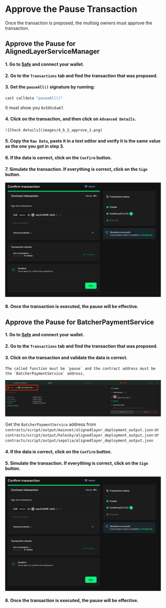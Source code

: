 # Approve the Pause Transaction

Once the transaction is proposed, the multisig owners must approve the transaction.

## Approve the Pause for AlignedLayerServiceManager

#### 1. Go to [Safe](https://app.safe.global/home) and connect your wallet.

#### 2. Go to the `Transactions` tab and find the transaction that was proposed.

#### 3. Get the ```pauseAll()``` signature by running:
   
   ```bash
   cast calldata "pauseAll()"
   ```
   
   It must show you ```0x595c6a67```.
   
#### 4. Click on the transaction, and then click on ```Advanced Details```.

    ![Check details](images/4_b_2_approve_1.png)

#### 5. Copy the ```Raw Data```, paste it in a text editor and verify it is the same value as the one you got in step 3.

#### 6. If the data is correct, click on the `Confirm` button.

#### 7. Simulate the transaction. If everything is correct, click on the `Sign` button.

   ![Sign transaction](images/4_b_2_approve_3.png)

#### 8. Once the transaction is executed, the pause will be effective.

## Approve the Pause for BatcherPaymentService

#### 1. Go to [Safe](https://app.safe.global/home) and connect your wallet.

#### 2. Go to the `Transactions` tab and find the transaction that was proposed.

#### 3. Click on the transaction and validate the data is correct. 

    The called function must be `pause` and the contract address must be the `BatcherPaymentService` address.

   ![Check details](images/4_b_2_approve_2.png)

   Get the `BatcherPaymentService` address from ```contracts/script/output/mainnet/alignedlayer_deployment_output.json``` or ```contracts/script/output/holesky/alignedlayer_deployment_output.json``` or ```contracts/script/output/sepolia/alignedlayer_deployment_output.json```

#### 4. If the data is correct, click on the `Confirm` button.

#### 5. Simulate the transaction. If everything is correct, click on the `Sign` button.

   ![Sign transaction](images/4_b_2_approve_3.png)

#### 6. Once the transaction is executed, the pause will be effective.
   